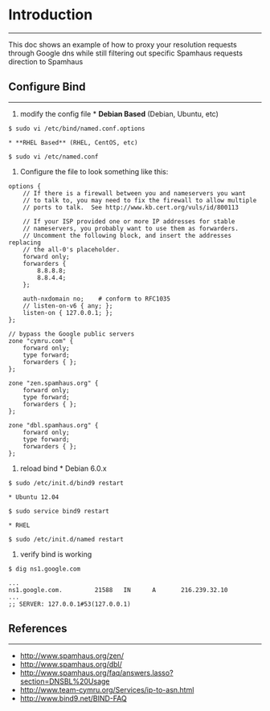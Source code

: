 # Introduction #

---


This doc shows an example of how to proxy your resolution requests through Google dns while still filtering out specific Spamhaus requests direction to Spamhaus

## Configure Bind ##

---

  1. modify the config file
    * **Debian Based** (Debian, Ubuntu, etc)
```
$ sudo vi /etc/bind/named.conf.options
```
    * **RHEL Based** (RHEL, CentOS, etc)
```
$ sudo vi /etc/named.conf
```
  1. Configure the file to look something like this:
```
options {
    // If there is a firewall between you and nameservers you want
    // to talk to, you may need to fix the firewall to allow multiple
    // ports to talk.  See http://www.kb.cert.org/vuls/id/800113

    // If your ISP provided one or more IP addresses for stable
    // nameservers, you probably want to use them as forwarders.
    // Uncomment the following block, and insert the addresses replacing
    // the all-0's placeholder.
    forward only;
    forwarders {
        8.8.8.8;
        8.8.4.4;
    };

    auth-nxdomain no;    # conform to RFC1035
    // listen-on-v6 { any; };
    listen-on { 127.0.0.1; };
};

// bypass the Google public servers
zone "cymru.com" {
    forward only;
    type forward;
    forwarders { };
};

zone "zen.spamhaus.org" {
    forward only;
    type forward;
    forwarders { };
};

zone "dbl.spamhaus.org" {
    forward only;
    type forward;
    forwarders { };
};
```
  1. reload bind
    * Debian 6.0.x
```
$ sudo /etc/init.d/bind9 restart
```
    * Ubuntu 12.04
```
$ sudo service bind9 restart
```
    * RHEL
```
$ sudo /etc/init.d/named restart
```
  1. verify bind is working
```
$ dig ns1.google.com
```
```
...
ns1.google.com.         21588   IN      A       216.239.32.10
...
;; SERVER: 127.0.0.1#53(127.0.0.1)
```

## References ##

---

  * http://www.spamhaus.org/zen/
  * http://www.spamhaus.org/dbl/
  * http://www.spamhaus.org/faq/answers.lasso?section=DNSBL%20Usage
  * http://www.team-cymru.org/Services/ip-to-asn.html
  * http://www.bind9.net/BIND-FAQ